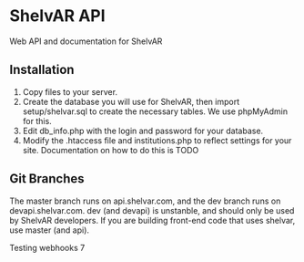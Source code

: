 ShelvAR API
===========

Web API and documentation for ShelvAR

Installation
------------

1. Copy files to your server.
2. Create the database you will use for ShelvAR, then import setup/shelvar.sql to create the necessary tables. We use phpMyAdmin for this.
3. Edit db_info.php with the login and password for your database.
4. Modify the .htaccess file and institutions.php to reflect settings for your site. Documentation on how to do this is TODO

Git Branches
------------
The master branch runs on api.shelvar.com, and the dev branch runs on devapi.shelvar.com. 
dev (and devapi) is unstanble, and should only be used by ShelvAR developers. If you are building front-end code that uses shelvar, use master (and api).

Testing webhooks 7
